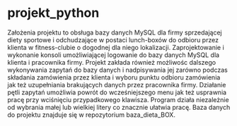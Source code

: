 ﻿# projekt_python
Założenia projektu to obsługa bazy danych MySQL dla firmy sprzedającej diety sportowe i odchudzające w postaci lunch-boxów do odbioru przez klienta w fitness-clubie o dogodnej dla niego lokalizacji.
Zaprojektowanie i wykonanie konsoli umożliwiającej logowanie do bazy danych MySQL dla klienta i pracownika firmy.
Projekt zakłada również możliwośc dalszego wykonywania zapytań do bazy danych i nadpisywania jej zarówno podczas składania zamówienia przez klienta i wyboru punktu odbioru zamówienia jak też uzupełniania brakujących danych przez pracownika firmy. 
Działanie pętli zapytań umożliwia powrót do wcześniejszego menu jak też usprawnia pracę przy wciśnięciu przypadkowego klawisza. Program działa niezależnie od wybrania małej lub wielkiej litery co znacznie ułatwia pracę.
Baza danych do projektu znajduje się w repozytorium baza_dieta_BOX.
